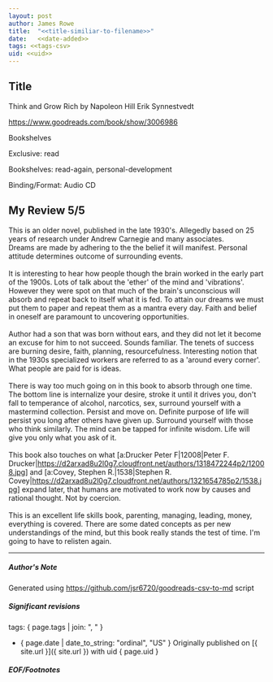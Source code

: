 ```yaml
---
layout: post
author: James Rowe
title:  "<<title-similiar-to-filename>>"
date:   <<date-added>>
tags: <<tags-csv>
uid: <<uid>>
---
```


<!-- highly dependent on how you personally use jekyll templates, and how you want this to show up -->

## Title

Think and Grow Rich by Napoleon Hill
Erik Synnestvedt 

https://www.goodreads.com/book/show/3006986

Bookshelves

Exclusive: read

Bookshelves: read-again, personal-development

Binding/Format: Audio CD

## My Review 5/5

This is an older novel, published in the late 1930's. Allegedly based on 25 years of research under Andrew Carnegie and many associates.<br/>Dreams are made by adhering to the the belief it will manifest. Personal attitude determines outcome of surrounding events.<br/><br/>It is interesting to hear how people though the brain worked in the early part of the 1900s. Lots of talk about the 'ether' of the mind and 'vibrations'. However they were spot on that much of the brain's unconscious will absorb and repeat back to itself what it is fed. To attain our dreams we must put them to paper and repeat them as a mantra every day. Faith and belief in oneself are paramount to uncovering opportunities.<br/><br/>Author had a son that was born without ears, and they did not let it become an excuse for him to not succeed. Sounds familiar. The tenets of success are burning desire, faith, planning, resourcefulness. Interesting notion that in the 1930s specialized workers are referred to as a 'around every corner'. What people are paid for is ideas.<br/><br/>There is way too much going on in this book to absorb through one time. The bottom line is internalize your desire, stroke it until it drives you, don't fall to temperance of alcohol, narcotics, sex, surround yourself with a mastermind collection. Persist and move on. Definite purpose of life will persist you long after others have given up. Surround yourself with those who think similarly. The mind can be tapped for infinite wisdom. Life will give you only what you ask of it.<br/><br/>This book also touches on what [a:Drucker Peter F|12008|Peter F. Drucker|https://d2arxad8u2l0g7.cloudfront.net/authors/1318472244p2/12008.jpg] and [a:Covey, Stephen R.|1538|Stephen R. Covey|https://d2arxad8u2l0g7.cloudfront.net/authors/1321654785p2/1538.jpg] expand later, that humans are motivated to work now by causes and rational thought. Not by coercion.<br/><br/>This is an excellent life skills book, parenting, managing, leading, money, everything is covered. There are some dated concepts as per new understandings of the mind, but this book really stands the test of time. I'm going to have to relisten again.

---

##### Author's Note

Generated using https://github.com/jsr6720/goodreads-csv-to-md script

##### Significant revisions

tags: { page.tags | join: ", " } <!-- todo move this somewhere -->

- { page.date | date_to_string: "ordinal", "US" } Originally published on [{ site.url }]({ site.url }) with uid { page.uid }

##### EOF/Footnotes
